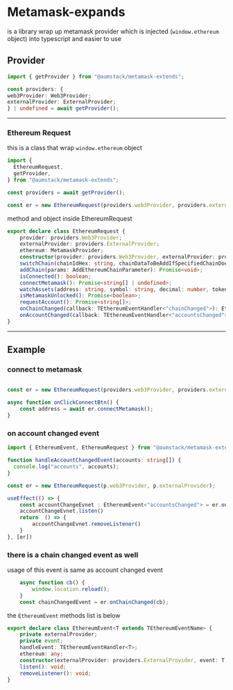 # Metamask-expands
is a library wrap up metamask provider which is injected (`window.ethereum` object) into typescript and easier to use


## Provider
```ts
import { getProvider } from "@aumstack/metamask-extends";

const providers: {
web3Provider: Web3Provider;
externalProvider: ExternalProvider;
} | undefined = await getProvider();
```

---

### Ethereum Request

this is a class that wrap `window.ethereum` object

```ts
import {
  EthereumRequest,
  getProvider,
} from "@aumstack/metamask-extends";

const providers = await getProvider();

const er = new EthereumRequest(providers.web3Provider, providers.externalProvider);
```

method and object inside EthereumRequest

```ts
export declare class EthereumRequest {
    provider: providers.Web3Provider;
    externalProvider: providers.ExternalProvider;
    ethereum: MetamaskProvider;
    constructor(provider: providers.Web3Provider, externalProvider: providers.ExternalProvider);
    switchChain(chainIdHex: string, chainDataToBeAddIfSpecifiedChainDoesNotAddedYet?: AddEthereumChainParameter): Promise<void>;
    addChain(params: AddEthereumChainParameter): Promise<void>;
    isConnected(): boolean;
    connectMetamask(): Promise<string[] | undefined>;
    watchAssets(address: string, symbol: string, decimal: number, tokenLogoUrl?: string): Promise<boolean>;
    isMetamaskUnlocked(): Promise<boolean>;
    requestAccount(): Promise<string[]>;
    onChainChanged(callback: TEthereumEventHandler<"chainChanged">): EthereumEvent<"chainChanged">;
    onAccountChanged(callback: TEthereumEventHandler<"accountsChanged">): EthereumEvent<"accountsChanged">;
}
```

---
## Example

### connect to metamask

```ts

const er = new EthereumRequest(providers.web3Provider, providers.externalProvider);

async function onClickConnectBtn() {
	const address = await er.connectMetamask(); 
}

```


### on account changed event

```ts
import { EthereumEvent, EthereumRequest } from "@aumstack/metamask-extends";

function handleAccountChangedEvent(accounts: string[]) {
  console.log("accounts", accounts);
}

const er = new EthereumRequest(p.web3Provider, p.externalProvider);

useEffect(() => {
	const accountChangeEvnet : EthereumEvent<"accountsChanged"> = er.onAccountChanged(handleAccountChangedEvent)
	accountChangeEvnet.listen()
	return  () => {
		accountChangeEvnet.removeListener()
	}
}, [er])

```

### there is a chain changed event as well 
usage of this event is same as account changed event
```ts
	async function cb() {
		window.location.reload();
	}
    const chainChangedEvent = er.onChainChanged(cb);
```

the `EthereumEvent` methods list is below
```ts
export declare class EthereumEvent<T extends TEthereumEventName> {
    private externalProvider;
    private event;
    handleEvent: TEthereumEventHandler<T>;
    ethereum: any;
    constructor(externalProvider: providers.ExternalProvider, event: T, handleEvent: TEthereumEventHandler<T>);
    listen(): void;
    removeListener(): void;
}
```

